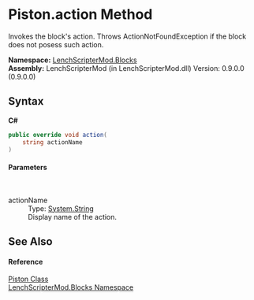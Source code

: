 # Piston.action Method 
 

Invokes the block's action. Throws ActionNotFoundException if the block does not posess such action.

**Namespace:**&nbsp;<a href="bfe8ba5f-eaee-19fd-8765-cab2e3e19e25">LenchScripterMod.Blocks</a><br />**Assembly:**&nbsp;LenchScripterMod (in LenchScripterMod.dll) Version: 0.9.0.0 (0.9.0.0)

## Syntax

**C#**<br />
``` C#
public override void action(
	string actionName
)
```


#### Parameters
&nbsp;<dl><dt>actionName</dt><dd>Type: <a href="http://msdn2.microsoft.com/en-us/library/s1wwdcbf" target="_blank">System.String</a><br />Display name of the action.</dd></dl>

## See Also


#### Reference
<a href="7a84a545-3817-9408-5290-88a3bde1eb07">Piston Class</a><br /><a href="bfe8ba5f-eaee-19fd-8765-cab2e3e19e25">LenchScripterMod.Blocks Namespace</a><br />